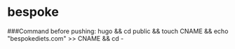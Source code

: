 # bespoke

###Command before pushing:
hugo && cd public && touch CNAME && echo "bespokediets.com" >> CNAME && cd -
